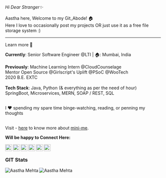 
_Hi Dear Stranger✨_  <br><br>
Aastha here, Welcome to my Git_Abode! 🏠<br>
Here I love to occasionally post my projects OR just use it as a free file storage system :) <br>
<hr>

Learn more 💬

**Currently**: Senior Software Engineer @LTI | 🏠: Mumbai, India <br> <br>
**Previously**: Machine Learning Intern @CloudCounselage <br> Mentor Open Source @Girlscript's Uplift @PSoC @WooTech <br> 2020 B.E. EXTC<br><br>
**Tech Stack**: Java, Python (& everything as per the need of hour) <br> SpringBoot, Microservices, MERN, SOAP / REST, SQL <br><br>

I :heart: spending my spare time binge-watching, reading, or penning my thoughts <br><br>

Visit - [here](https://medium.com/@aasthatecho/first-blogger-blog-faqs-about-me-d4b54ca9268b) to know more about [mini-me]().<br>

**Will be happy to Connect Here:**

<a href="https://linkedin.com/in/AasthaMehtaTech">
  <img align="left" alt="Aastha's Linkdein" width="22px" src="https://cdn.jsdelivr.net/npm/simple-icons@v3/icons/linkedin.svg" />
</a>
<a href="https://github.com/AasthaTechO">
  <img align="left" alt="Aastha's Github" width="22px" src="https://cdn.jsdelivr.net/npm/simple-icons@v3/icons/github.svg" />
</a>
<a href="https://medium.com/@aasthatecho/">
<img align="left" alt="Aastha's Medium" width="22px" src="https://cdn.jsdelivr.net/npm/simple-icons@v3/icons/medium.svg" />
</a>
<a href="https://t.me/AasthaMe">
  <img align="left" alt="Aastha's Telegram" width="22px" src="https://cdn.jsdelivr.net/npm/simple-icons@v3/icons/telegram.svg" />
</a>
<a href="https://www.instagram.com/aastha_mehta_/">
  <img align="left" alt="Aastha's Instagram" width="22px" src="https://cdn.jsdelivr.net/npm/simple-icons@v3/icons/instagram.svg" />
</a>
<a href="https://www.quora.com/profile/Aastha-Mehta-11">
  <img align="left" alt="Aastha's Facebook" width="22px" src="https://cdn.jsdelivr.net/npm/simple-icons@v3/icons/quora.svg" />
</a><br>

### GIT Stats
<img align="left" src="https://github-readme-stats.vercel.app/api/top-langs/?username=AasthaTechO&layout=compact&hide=html&theme=radical" alt="Aastha Mehta" />
<img align="left" src="https://github-readme-stats.vercel.app/api?username=AasthaTechO&show_icons=true&theme=radical" alt="Aastha Mehta" /><br>

